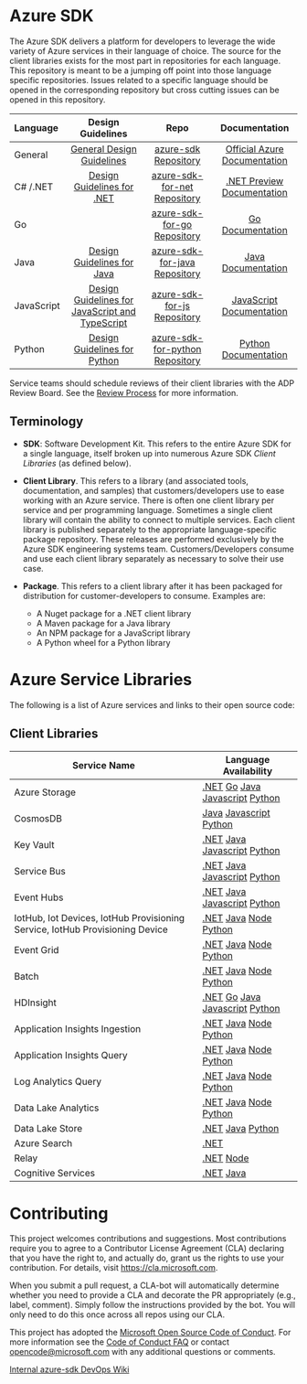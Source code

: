 # Azure SDK

The Azure SDK delivers a platform for developers to leverage the wide variety of Azure services in their language of choice. The source for the client libraries exists for the most part in repositories for each language. This repository is meant to be a jumping off point into those language specific repositories. Issues related to a specific language should be opened in the corresponding repository but cross cutting issues can be opened in this repository.

| Language    | Design Guidelines                                                       | Repo                                                                | Documentation
|:------------|:-----------------------------------------------------------------------:|:-------------------------------------------------------------------:|:-------------------------:|
| General   |[General Design Guidelines][general]    |[azure-sdk Repository](https://github.com/Azure/azure-sdk)      | [Official Azure Documentation](http://aka.ms/azure-sdk-docs) |
| C#  /.NET   |[Design Guidelines for .NET][dotnet]    |[azure-sdk-for-net Repository](https://github.com/Azure/azure-sdk-for-net)      | [.NET Preview Documentation](http://aka.ms/net-docs) |
| Go          |                                                                         |[azure-sdk-for-go Repository](https://github.com/Azure/azure-sdk-for-go)        | [Go Documentation](http://aka.ms/go-docs) |
| Java        |[Design Guidelines for Java][java]      |[azure-sdk-for-java Repository](https://github.com/Azure/azure-sdk-for-java)    | [Java Documentation](http://aka.ms/java-docs)   |
| JavaScript  |[Design Guidelines for JavaScript and TypeScript][typescript] |[azure-sdk-for-js Repository](https://github.com/Azure/azure-sdk-for-js)        | [JavaScript Documentation](http://aka.ms/js-docs)|
| Python      |[Design Guidelines for Python][python]    |[azure-sdk-for-python Repository](https://github.com/Azure/azure-sdk-for-python)| [Python Documentation](https://aka.ms/python-docs) |

Service teams should schedule reviews of their client libraries with the ADP Review Board.  See the [Review Process](docs/ReviewProcess.md) for more information.

## Terminology

- **SDK**: Software Development Kit. This refers to the entire Azure SDK for a single language, itself broken up into numerous Azure SDK _Client Libraries_ (as defined below).

- **Client Library**. This refers to a library (and associated tools, documentation, and samples) that customers/developers use to ease working with an Azure service. There is often one client library per service and per programming language. Sometimes a single client library will contain the ability to connect to multiple services. Each client library is published separately to the appropriate language-specific package repository.  These releases are performed exclusively by the Azure SDK engineering systems team. Customers/Developers consume and use each client library separately as necessary to solve their use case.

- **Package**. This refers to a client library after it has been packaged for distribution for customer-developers to consume. Examples are:
   - A Nuget package for a .NET client library
   - A Maven package for a Java library
   - An NPM package for a JavaScript library
   - A Python wheel for a Python library

# Azure Service Libraries

The following is a list of Azure services and links to their open source code:

## Client Libraries

| Service Name | Language Availability |
| ------------ | --------------------- |
| Azure Storage | [.NET](https://github.com/Azure/azure-storage-net) [Go](https://github.com/Azure/azure-storage-go) [Java](https://github.com/Azure/azure-storage-java) [Javascript](https://github.com/Azure/azure-sdk-for-js/tree/master/sdk/storage) [Python](https://github.com/Azure/azure-storage-python) |
| CosmosDB | [Java](https://github.com/Azure/azure-cosmosdb-java) [Javascript](https://github.com/Azure/azure-cosmos-js) [Python](https://github.com/Azure/azure-cosmos-python) |
| Key Vault | [.NET](https://github.com/Azure/azure-sdk-for-net/tree/psSdkJson6/src/SDKs/KeyVault/data-plane) [Java](https://github.com/Azure/azure-keyvault-java) [Javascript](https://github.com/Azure/azure-sdk-for-js/tree/master/sdk/keyvault) [Python](https://github.com/Azure/azure-sdk-for-python/tree/master/azure-keyvault) |
| Service Bus | [.NET](https://github.com/Azure/azure-sdk-for-net/tree/master/sdk/servicebus) [Java](https://github.com/Azure/azure-service-bus-java) [Javascript](https://github.com/Azure/azure-sdk-for-js/tree/master/sdk/servicebus/service-bus) [Python](https://github.com/Azure/azure-sdk-for-python/tree/master/azure-servicebus) |
| Event Hubs | [.NET](https://github.com/Azure/azure-sdk-for-net/tree/master/sdk/eventhub) [Java](https://github.com/Azure/azure-event-hubs-java) [Javascript](https://github.com/Azure/azure-sdk-for-js/tree/master/sdk/eventhub/) [Python](https://github.com/Azure/azure-event-hubs-python) |
| IotHub, Iot Devices, IotHub Provisioning Service, IotHub Provisioning Device | [.NET](https://github.com/Azure/azure-iot-sdk-csharp) [Java](https://github.com/Azure/azure-iot-sdk-java) [Node](https://github.com/Azure/azure-iot-sdk-node) [Python](https://github.com/Azure/azure-iot-sdk-python) |
| Event Grid | [.NET](https://github.com/Azure/azure-sdk-for-net/tree/psSdkJson6/src/SDKs/EventGrid/DataPlane) [Java](https://github.com/Azure/azure-sdk-for-java/tree/master/eventgrid/data-plane) [Node](https://github.com/Azure/azure-sdk-for-node/tree/master/lib/services/eventgrid) [Python](https://github.com/Azure/azure-sdk-for-python/tree/master/azure-eventgrid) |
| Batch | [.NET](https://github.com/Azure/azure-sdk-for-net/tree/psSdkJson6/src/SDKs/Batch/DataPlane) [Java](https://github.com/Azure/azure-batch-sdk-for-java) [Node](https://github.com/Azure/azure-sdk-for-node/tree/master/lib/services/batch) [Python](https://github.com/Azure/azure-sdk-for-python/tree/master/azure-batch) |
| HDInsight | [.NET](https://github.com/Azure/azure-sdk-for-net/tree/master/src/SDKs/HDInsight) [Go](https://github.com/Azure/azure-sdk-for-go/tree/master/services/preview/hdinsight) [Java](https://github.com/Azure/azure-sdk-for-java/tree/master/hdinsight) [Javascript](https://github.com/Azure/azure-sdk-for-js/tree/master/packages/%40azure/arm-hdinsight) [Python](https://github.com/Azure/azure-sdk-for-python/tree/master/azure-mgmt-hdinsight) |
| Application Insights Ingestion | [.NET](https://github.com/Microsoft/ApplicationInsights-dotnet) [Java](https://github.com/Microsoft/ApplicationInsights-java) [Node](https://github.com/Microsoft/ApplicationInsights-node.js) [Python](https://github.com/Microsoft/ApplicationInsights-python) |
| Application Insights Query | [.NET](https://github.com/Azure/azure-sdk-for-net/tree/psSdkJson6/src/SDKs/ApplicationInsights/DataPlane) [Java](https://github.com/Azure/azure-sdk-for-java/tree/master/applicationinsights/data-plane) [Node](https://github.com/Azure/azure-sdk-for-node/tree/master/lib/services/applicationinsights-query) [Python](https://github.com/Azure/azure-sdk-for-python/tree/master/azure-applicationinsights)|
| Log Analytics Query | [.NET](https://github.com/Azure/azure-sdk-for-net/tree/psSdkJson6/src/SDKs/OperationalInsights/DataPlane) [Java](https://github.com/Azure/azure-sdk-for-java/tree/master/loganalytics/data-plane) [Node](https://github.com/Azure/azure-sdk-for-node/tree/master/lib/services/loganalytics) [Python](https://github.com/Azure/azure-sdk-for-python/tree/master/azure-loganalytics) |
| Data Lake Analytics | [.NET](https://github.com/Azure/azure-sdk-for-net/tree/psSdkJson6/src/SDKs/DataLake.Analytics) [Java](https://github.com/Azure/azure-libraries-for-java/tree/master/azure-mgmt-datalake-analytics) [Node](https://github.com/Azure/azure-sdk-for-node/tree/master/lib/services/dataLake.Analytics) [Python](https://github.com/Azure/azure-sdk-for-python/tree/master/azure-mgmt-datalake-analytics) |
| Data Lake Store | [.NET](https://github.com/Azure/azure-data-lake-store-net) [Java](https://github.com/Azure/azure-data-lake-store-java) [Python](https://github.com/Azure/azure-data-lake-store-python) |
| Azure Search | [.NET](https://github.com/Azure/azure-sdk-for-net/tree/master/sdk/search) |
| Relay | [.NET](https://github.com/Azure/azure-relay-dotnet) [Node](https://github.com/Azure/azure-relay-node) |
| Cognitive Services | [.NET](https://github.com/Azure/azure-sdk-for-net/tree/psSdkJson6/src/SDKs/CognitiveServices/dataPlane) [Java](https://github.com/Azure/azure-sdk-for-java/tree/master/cognitiveservices/data-plane) | [Node](https://github.com/Azure/azure-sdk-for-node/tree/master/lib/services) [Python](https://github.com/Azure/azure-sdk-for-python) |


# Contributing

This project welcomes contributions and suggestions.  Most contributions require you to agree to a
Contributor License Agreement (CLA) declaring that you have the right to, and actually do, grant us
the rights to use your contribution. For details, visit https://cla.microsoft.com.

When you submit a pull request, a CLA-bot will automatically determine whether you need to provide
a CLA and decorate the PR appropriately (e.g., label, comment). Simply follow the instructions
provided by the bot. You will only need to do this once across all repos using our CLA.

This project has adopted the [Microsoft Open Source Code of Conduct](https://opensource.microsoft.com/codeofconduct/).
For more information see the [Code of Conduct FAQ](https://opensource.microsoft.com/codeofconduct/faq/) or
contact [opencode@microsoft.com](mailto:opencode@microsoft.com) with any additional questions or comments.

[Internal azure-sdk DevOps Wiki](https://aka.ms/azure-sdk-devops-wiki)

[general]: https://azure.github.io/azure-sdk/general_introduction.html
[dotnet]: https://azure.github.io/azure-sdk/dotnet_introduction.html
[java]: https://azure.github.io/azure-sdk/java_introduction.html
[typescript]: https://azure.github.io/azure-sdk/typescript_introduction.html
[python]: https://azure.github.io/azure-sdk/python_introduction.html

